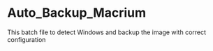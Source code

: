 # Auto_Backup_Macrium
This batch file to detect Windows and backup the image with correct configuration
